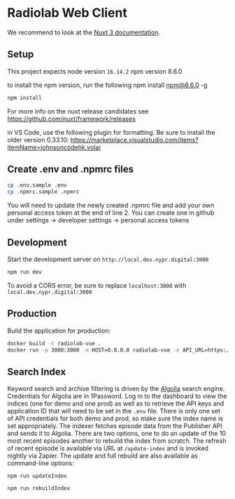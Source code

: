 # Radiolab Web Client

We recommend to look at the [Nuxt 3 documentation](https://v3.nuxtjs.org).

## Setup

This project expects 
node version `16.14.2`
npm version 8.6.0

to install the npm version, run the following
npm install npm@8.6.0 -g

```bash
npm install
```

For more info on the nuxt release candidates see https://github.com/nuxt/framework/releases

in VS Code, use the following plugin for formatting. Be sure to install the older version 0.33.10:
https://marketplace.visualstudio.com/items?itemName=johnsoncodehk.volar

## Create .env and .npmrc files

```bash
cp .env.sample .env
cp .npmrc.sample .npmrc
```

You will need to update the newly created .npmrc file and add your own personal access token at the end of line 2. You can create one in github under settings -> developer settings -> personal access tokens

## Development

Start the development server on `http://local.dev.nypr.digital:3000`

```bash
npm run dev
```

To avoid a CORS error, be sure to replace `localhost:3000` with `local.dev.nypr.digital:3000`


## Production

Build the application for production:

```bash
docker build -t radiolab-vue .
docker run -p 3000:3000 -e HOST=0.0.0.0 radiolab-vue -e API_URL=https://api.demo2.wnyc.net
```

## Search Index

Keyword search and archive filtering is driven by the [Algolia](https://algolia.com/dashboard) search engine. Credentials for Algolia are in 1Password. Log in to the dashboard to view the indices (one for demo and one prod) as well as to retrieve the API keys and application ID that will need to be set in the `.env` file. There is only one set of API credentials for both demo and prod, so make sure the index name is set appropriately. The indexer fetches episode data from the Publisher API and sends it to Algolia. There are two options, one to do an update of the 10 most recent episodes another to rebuild the index from scratch. The refresh of recent episode is available via URL at `/update-index` and is invoked nightly via Zapier. The update and full rebuild are also available as command-line options:

`npm run updateIndex`

`npm run rebuildIndex`